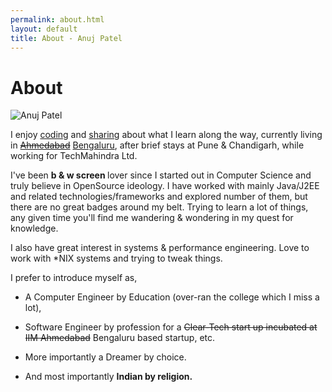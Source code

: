 ```yaml
---
permalink: about.html
layout: default
title: About - Anuj Patel
---
```

# About

<img src="http://www.gravatar.com/avatar/fe28760732c606b7f3b51418fd48f4f1?s=128" class="inline-left" title="Anuj Patel" alt="Anuj Patel" />
 
I enjoy [coding][] and [sharing][sharing] about what I learn along the way, currently living in <del>[Ahmedabad][Ahmedabad]</del> [Bengaluru][Bengaluru], after brief stays at Pune & Chandigarh, while working for TechMahindra Ltd.

I've been <strong>b & w screen </strong>lover since I started out in Computer Science and truly believe in OpenSource ideology.
I have worked with mainly Java/J2EE  and related technologies/frameworks and explored number of them, but there are no great badges around my belt.
Trying to learn a lot of things, any given time you'll find me wandering & wondering in my quest for knowledge.

I also have great interest in systems & performance engineering. Love to work with *NIX systems and trying to tweak things.

I prefer to introduce myself as,

- A Computer Engineer by Education (over-ran the college which I miss a lot),	
 
- Software Engineer by profession for a <del>Clear-Tech start up incubated at IIM Ahmedabad</del> Bengaluru based startup, etc.
 
- More importantly a Dreamer by choice.
 
- And most importantly <strong>Indian by religion.</strong>


[Ahmedabad]: http://en.wikipedia.org/wiki/Ahmedabad
[coding]: https://www.github.com/indyaah
[sharing]: /blog
[Bengaluru]: http://en.wikipedia.org/wiki/Bangalore

